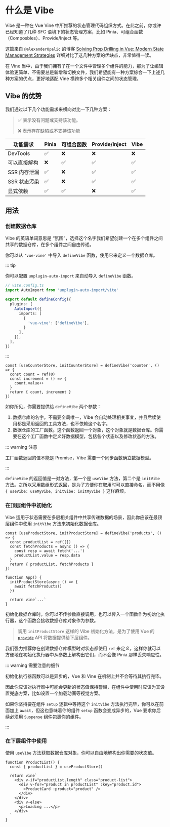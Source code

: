 # 什么是 Vibe

Vibe 是一种在 Vue Vine 中所推荐的状态管理代码组织方式。在此之前，你或许已经知道了几种 SFC 语境下的状态管理方案，比如 Pinia、可组合函数（Composbles）、Provide/Inject 等。

这篇来自 `@alexanderOpalic` 的博客 [Solving Prop Drilling in Vue: Modern State Management Strategies](https://alexop.dev/posts/solving-prop-drilling-in-vue) 详细对比了这几种方案的优缺点，非常值得一读。

在 Vine 当中，由于我们拥有了在一个文件中管理多个组件的能力，那为了让编辑体验更简单、不需要总是新增和切换文件，我们希望能有一种方案综合一下上述几种方案的优点，更好地适配 Vine 横跨多个相关组件之间的状态管理。

## Vibe 的优势

我们通过以下几个功能需求来横向对比一下几种方案：

> ✅ 表示没有问题或支持该功能。
>
> ❌ 表示存在缺陷或不支持该功能

| 功能需求 | Pinia | 可组合函数 | Provide/Inject | Vibe |
| -------- | ----- | ------------ | -------------- | ---- |
| DevTools | ✅ | ❌ | ❌ | ❌ |
| 可以直接解构 | ❌ | ✅ | ✅ | ✅ |
| SSR 内存泄漏 | ✅ | ❌ | ✅ | ✅ |
| SSR 状态污染 | ✅ | ❌ | ✅ | ✅ |
| 显式依赖 | ✅ | ✅ | ❌ | ✅ |

## 用法

### 创建数据仓库

Vibe 的英语单词意思是 “氛围”，选择这个名字我们希望创建一个在多个组件之间共享的数据仓库，在多个组件之间自由传递。

你可以从 `'vue-vine'` 中导入 `defineVibe` 函数，使用它来定义一个数据仓库。

::: tip

你可以配置 `unplugin-auto-import` 来自动导入 `defineVibe` 函数。

```ts
// vite.config.ts
import AutoImport from 'unplugin-auto-import/vite'

export default defineConfig({
  plugins: [
    AutoImport({
      imports: [
        {
          'vue-vine': ['defineVibe'],
        }
      ],
    }),
  ],
})
```

:::

```vue-vine
const [useCounterStore, initCounterStore] = defineVibe('counter', () => {
  const count = ref(0)
  const increment = () => {
    count.value++
  }
  return { count, increment }
})
```

如你所见，你需要提供给 `defineVibe` 两个参数：

1. 数据仓库的名字。不需要全局唯一，Vibe 会自动处理相关事宜，并且后续使用都是采用返回的工具方法，也不依赖这个名字。
2. 数据仓库的工厂函数。这个函数返回一个对象，这个对象就是数据仓库。你需要在这个工厂函数中定义好数据模型，包括各个状态以及修改状态的方法。

::: warning 注意

工厂函数返回的值不能是 Promise，Vibe 需要一个同步函数确立数据模型。

:::

`defineVibe` 的返回值是一对方法，第一个是 `useVibe` 方法，第二个是 `initVibe` 方法。之所以采用数组形式返回，是为了方便你在取用时可以直接命名，而不用像 `{ useVibe: useMyVibe, initVibe: initMyVibe }` 这样麻烦。

### 在顶层组件中初始化

Vibe 适用于状态需要在多层相关组件中共享传递数据的场景，因此你应该在最顶层组件中使用 `initVibe` 方法来初始化数据仓库。

```vue-vine
const [useProductStore, initProductStore] = defineVibe('products', () => {
  const productList = ref([])
  const fetchProducts = async () => {
    const resp = await fetch('...')
    productList.value = resp.data
  }
  return { productList, fetchProducts }
})

function App() {
  initProductStore(async () => {
    await fetchProducts()
  })

  return vine`...`
}
```

初始化数据仓库时，你可以不传参数直接调用，也可以传入一个函数作为初始化执行器，这个函数会接收数据仓库对象作为参数。

> 调用 `initProductStore` 这样的 Vibe 初始化方法，是为了使用 Vue 的 [`provide`](https://cn.vuejs.org/api/composition-api-dependency-injection.html#provide) API 将数据提供给下层组件。

我们强力推荐你在创建数据仓库模型时对状态都使用 `ref` 来定义，这样你就可以方便地在初始化执行器中从参数上解构出它们，而不会像 Pinia 那样丢失响应性。

::: warning 需要注意的细节

初始化执行器函数可以是异步的，Vue 和 Vine 在机制上并不会等待其执行完毕。

因此你应该对执行器中可能会更新的状态值保持警惕，在组件中使用时应该为其设置兜底方案，比如设置一个加载动画等视觉方案。

如果你坚持要在组件 `setup` 逻辑中等待这个 `initVibe` 方法执行完毕，你可以在前面加上 `await`，但这也意味着你的组件 `setup` 函数会变成异步的，Vue 要求你后续必须用 `Suspense` 组件包裹你的组件。

:::

### 在下层组件中使用

使用 `useVibe` 方法获取数据仓库对象，你可以自由地解构出你需要的状态值。

```vue-vine
function ProductList() {
  const { productList } = useProductStore()

  return vine`
    <div v-if="productList.length" class="product-list">
      <div v-for="product in productList" :key="product.id">
        <ProductCard :product="product" />
      </div>
    </div>
    <div v-else>
      <p>Loading ...</p>
    </div>
  `
}
```
